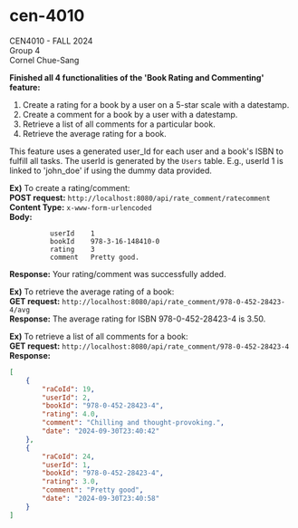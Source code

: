 # cen-4010
CEN4010 - FALL 2024  
Group 4  
Cornel Chue-Sang  

**Finished all 4 functionalities of the 'Book Rating and Commenting' feature:**

1. Create a rating for a book by a user on a 5-star scale with a datestamp.  
2. Create a comment for a book by a user with a datestamp.  
3. Retrieve a list of all comments for a particular book.  
4. Retrieve the average rating for a book.  

This feature uses a generated user_Id for each user and a book's ISBN to fulfill all tasks. The userId is generated by the `Users` table. E.g., userId 1 is linked to 'john_doe' if using the dummy data provided.  

**Ex)** To create a rating/comment:  
**POST request:** `http://localhost:8080/api/rate_comment/ratecomment`  
**Content Type:** `x-www-form-urlencoded`  
**Body:**

              userId    1
              bookId    978-3-16-148410-0
              rating    3
              comment   Pretty good.
**Response:** Your rating/comment was successfully added.

**Ex)** To retrieve the average rating of a book:  
**GET request:** `http://localhost:8080/api/rate_comment/978-0-452-28423-4/avg`  
**Response:** The average rating for ISBN 978-0-452-28423-4 is 3.50.

**Ex)** To retrieve a list of all comments for a book:  
**GET request:** `http://localhost:8080/api/rate_comment/978-0-452-28423-4`  
**Response:**
```json
[
    {
        "raCoId": 19,
        "userId": 2,
        "bookId": "978-0-452-28423-4",
        "rating": 4.0,
        "comment": "Chilling and thought-provoking.",
        "date": "2024-09-30T23:40:42"
    },
    {
        "raCoId": 24,
        "userId": 1,
        "bookId": "978-0-452-28423-4",
        "rating": 3.0,
        "comment": "Pretty good",
        "date": "2024-09-30T23:40:58"
    }
]
